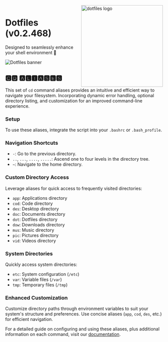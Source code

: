 <!-- markdownlint-disable MD033 MD041 -->

<img src="https://kura.pro/dotfiles/v2/images/logos/dotfiles.svg" alt="dotfiles logo" width="261" align="right" />

<!-- markdownlint-enable MD033 MD041 -->

# Dotfiles (v0.2.468)

Designed to seamlessly enhance your shell environment 🐚

![Dotfiles banner][banner]

## 🅲🅳 🅰🅻🅸🅰🆂🅴🆂

This set of `cd` command aliases provides an intuitive and efficient way to navigate your filesystem. Incorporating dynamic error handling, optional directory listing, and customization for an improved command-line experience.

### Setup

To use these aliases, integrate the script into your `.bashrc` or `.bash_profile`.

### Navigation Shortcuts

- `-`: Go to the previous directory.
- `..`, `...`, `....`, `.....`: Ascend one to four levels in the directory tree.
- `~`: Navigate to the home directory.

### Custom Directory Access

Leverage aliases for quick access to frequently visited directories:

- `app`: Applications directory
- `cod`: Code directory
- `des`: Desktop directory
- `doc`: Documents directory
- `dot`: Dotfiles directory
- `dow`: Downloads directory
- `mus`: Music directory
- `pic`: Pictures directory
- `vid`: Videos directory

### System Directories

Quickly access system directories:

- `etc`: System configuration (`/etc`)
- `var`: Variable files (`/var`)
- `tmp`: Temporary files (`/tmp`)

### Enhanced Customization

Customize directory paths through environment variables to suit your system's structure and preferences. Use concise aliases (`app`, `cod`, `des`, etc.) for efficient navigation.

For a detailed guide on configuring and using these aliases, plus additional information on each command, visit our [documentation](https://dotfiles.io).

[banner]: https://kura.pro/dotfiles/v2/images/titles/title-dotfiles.svg

